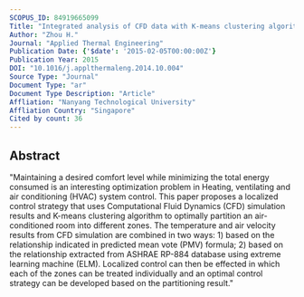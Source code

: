 ```yaml
---
SCOPUS_ID: 84919665099
Title: "Integrated analysis of CFD data with K-means clustering algorithm and extreme learning machine for localized HVAC control"
Author: "Zhou H."
Journal: "Applied Thermal Engineering"
Publication Date: {'$date': '2015-02-05T00:00:00Z'}
Publication Year: 2015
DOI: "10.1016/j.applthermaleng.2014.10.004"
Source Type: "Journal"
Document Type: "ar"
Document Type Description: "Article"
Affliation: "Nanyang Technological University"
Affliation Country: "Singapore"
Cited by count: 36
---
```


## Abstract
"Maintaining a desired comfort level while minimizing the total energy consumed is an interesting optimization problem in Heating, ventilating and air conditioning (HVAC) system control. This paper proposes a localized control strategy that uses Computational Fluid Dynamics (CFD) simulation results and K-means clustering algorithm to optimally partition an air-conditioned room into different zones. The temperature and air velocity results from CFD simulation are combined in two ways: 1) based on the relationship indicated in predicted mean vote (PMV) formula; 2) based on the relationship extracted from ASHRAE RP-884 database using extreme learning machine (ELM). Localized control can then be effected in which each of the zones can be treated individually and an optimal control strategy can be developed based on the partitioning result."
